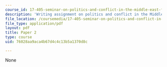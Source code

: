 ```yaml
---
course_id: 17-405-seminar-on-politics-and-conflict-in-the-middle-east-fall-2003
description: 'Writing assignment on politics and conflict in the Middle East. '
file_location: /coursemedia/17-405-seminar-on-politics-and-conflict-in-the-middle-east-fall-2003/76028aa9aca4b67d4c4c13b5a1370d8c_paper2topics.pdf
file_type: application/pdf
layout: pdf
title: Paper 2
type: course
uid: 76028aa9aca4b67d4c4c13b5a1370d8c

---
```

None